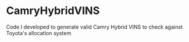 # CamryHybridVINS
Code I developed to generate valid Camry Hybrid VINS to check against Toyota's allocation system

